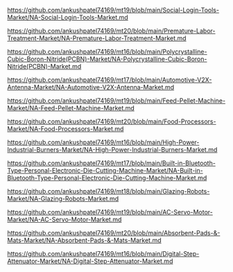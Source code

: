 <p><a href="https://github.com/ankushpatel74169/mt19/blob/main/Social-Login-Tools-Market/NA-Social-Login-Tools-Market.md">https://github.com/ankushpatel74169/mt19/blob/main/Social-Login-Tools-Market/NA-Social-Login-Tools-Market.md</a></p><p><a href="https://github.com/ankushpatel74169/mt20/blob/main/Premature-Labor-Treatment-Market/NA-Premature-Labor-Treatment-Market.md">https://github.com/ankushpatel74169/mt20/blob/main/Premature-Labor-Treatment-Market/NA-Premature-Labor-Treatment-Market.md</a></p><p><a href="https://github.com/ankushpatel74169/mt16/blob/main/Polycrystalline-Cubic-Boron-Nitride(PCBN)-Market/NA-Polycrystalline-Cubic-Boron-Nitride(PCBN)-Market.md">https://github.com/ankushpatel74169/mt16/blob/main/Polycrystalline-Cubic-Boron-Nitride(PCBN)-Market/NA-Polycrystalline-Cubic-Boron-Nitride(PCBN)-Market.md</a></p><p><a href="https://github.com/ankushpatel74169/mt17/blob/main/Automotive-V2X-Antenna-Market/NA-Automotive-V2X-Antenna-Market.md">https://github.com/ankushpatel74169/mt17/blob/main/Automotive-V2X-Antenna-Market/NA-Automotive-V2X-Antenna-Market.md</a></p><p><a href="https://github.com/ankushpatel74169/mt19/blob/main/Feed-Pellet-Machine-Market/NA-Feed-Pellet-Machine-Market.md">https://github.com/ankushpatel74169/mt19/blob/main/Feed-Pellet-Machine-Market/NA-Feed-Pellet-Machine-Market.md</a></p><p><a href="https://github.com/ankushpatel74169/mt20/blob/main/Food-Processors-Market/NA-Food-Processors-Market.md">https://github.com/ankushpatel74169/mt20/blob/main/Food-Processors-Market/NA-Food-Processors-Market.md</a></p><p><a href="https://github.com/ankushpatel74169/mt16/blob/main/High-Power-Industrial-Burners-Market/NA-High-Power-Industrial-Burners-Market.md">https://github.com/ankushpatel74169/mt16/blob/main/High-Power-Industrial-Burners-Market/NA-High-Power-Industrial-Burners-Market.md</a></p><p><a href="https://github.com/ankushpatel74169/mt17/blob/main/Built-in-Bluetooth-Type-Personal-Electronic-Die-Cutting-Machine-Market/NA-Built-in-Bluetooth-Type-Personal-Electronic-Die-Cutting-Machine-Market.md">https://github.com/ankushpatel74169/mt17/blob/main/Built-in-Bluetooth-Type-Personal-Electronic-Die-Cutting-Machine-Market/NA-Built-in-Bluetooth-Type-Personal-Electronic-Die-Cutting-Machine-Market.md</a></p><p><a href="https://github.com/ankushpatel74169/mt18/blob/main/Glazing-Robots-Market/NA-Glazing-Robots-Market.md">https://github.com/ankushpatel74169/mt18/blob/main/Glazing-Robots-Market/NA-Glazing-Robots-Market.md</a></p><p><a href="https://github.com/ankushpatel74169/mt19/blob/main/AC-Servo-Motor-Market/NA-AC-Servo-Motor-Market.md">https://github.com/ankushpatel74169/mt19/blob/main/AC-Servo-Motor-Market/NA-AC-Servo-Motor-Market.md</a></p><p><a href="https://github.com/ankushpatel74169/mt20/blob/main/Absorbent-Pads-&-Mats-Market/NA-Absorbent-Pads-&-Mats-Market.md">https://github.com/ankushpatel74169/mt20/blob/main/Absorbent-Pads-&-Mats-Market/NA-Absorbent-Pads-&-Mats-Market.md</a></p><p><a href="https://github.com/ankushpatel74169/mt16/blob/main/Digital-Step-Attenuator-Market/NA-Digital-Step-Attenuator-Market.md">https://github.com/ankushpatel74169/mt16/blob/main/Digital-Step-Attenuator-Market/NA-Digital-Step-Attenuator-Market.md</a></p>
